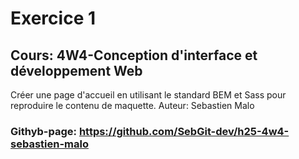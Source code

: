 # Exercice 1
## Cours: 4W4-Conception d'interface et développement Web

Créer une page d'accueil en utilisant le standard BEM et Sass pour reproduire le contenu de maquette.
Auteur: Sebastien Malo
### Githyb-page: https://github.com/SebGit-dev/h25-4w4-sebastien-malo